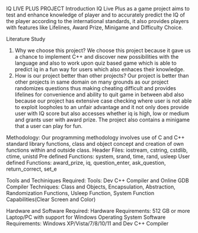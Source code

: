 IQ LIVE PLUS PROJECT
Introduction
IQ Live Plus as a game project aims to test and enhance knowledge of player and to accurately predict the IQ of the player according to the international standards, it also provides players with features like Lifelines, Award Prize, Minigame and Difficulty Choice.

Literature Study
1.	Why we choose this project?
We choose this project because it gave us a chance to implement C++ and   discover new possibilities with the language and also to work upon quiz based game which is able to predict iq in a fun way for users which also enhaces their knowledge.
2.	How is our project better than other projects?
Our project is better than other projects in same domain on many grounds as our project randomizes questions thus making cheating difficult and provides lifelines for convenience and ability to quit game in between abd also because our project has extensive case checking where user is not able to exploit loopholes to an unfair advantage and it not only does provide user with IQ score but also accesses whether iq is high, low or medium and grants user with award prize. The project also contains a minigame that a user can play for fun.

Methodology:
Our programming methodology involves use of C and C++ standard library functions, class and object concept and creation of own functions within and outside class.
Header Files: iostream, cstring, cstdlib, ctime, unistd
Pre defined Functions: system, srand, time, rand, usleep
User defined Functions: award_prize, iq, question_enter, ask_question, return_correct, set_e

Tools and Techiniques Required:
Tools: Dev C++ Compiler and Online GDB Compiler
Techniques: Class and Objects, Encapsulation, Abstraction, Randomization Functions, Usleep Function, System Function Capabilities(Clear Screen and Color)

Hardware and Software Required:
Hardware Requirements: 512 GB or more Laptop/PC with support for Windows Operating System
Software Requirements: Windows XP/Vista/7/8/10/11 and Dev C++ Compiler
